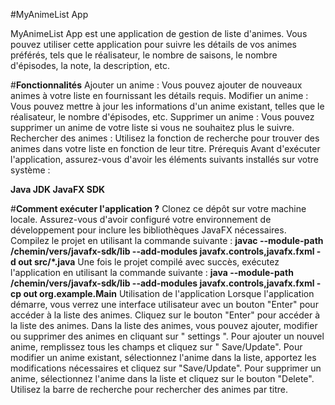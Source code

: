 #MyAnimeList App


MyAnimeList App est une application de gestion de liste d'animes. Vous pouvez utiliser cette application pour suivre les détails de vos animes préférés, tels que le réalisateur, le nombre de saisons, le nombre d'épisodes, la note, la description, etc.

#**Fonctionnalités**
Ajouter un anime : Vous pouvez ajouter de nouveaux animes à votre liste en fournissant les détails requis.
Modifier un anime : Vous pouvez mettre à jour les informations d'un anime existant, telles que le réalisateur, le nombre d'épisodes, etc.
Supprimer un anime : Vous pouvez supprimer un anime de votre liste si vous ne souhaitez plus le suivre.
Rechercher des animes : Utilisez la fonction de recherche pour trouver des animes dans votre liste en fonction de leur titre.
Prérequis
Avant d'exécuter l'application, assurez-vous d'avoir les éléments suivants installés sur votre système :

**Java JDK
JavaFX SDK**

#**Comment exécuter l'application ?** 
Clonez ce dépôt sur votre machine locale.
Assurez-vous d'avoir configuré votre environnement de développement pour inclure les bibliothèques JavaFX nécessaires.
Compilez le projet en utilisant la commande suivante :
**javac --module-path /chemin/vers/javafx-sdk/lib --add-modules javafx.controls,javafx.fxml -d out src/*.java**
Une fois le projet compilé avec succès, exécutez l'application en utilisant la commande suivante :
**java --module-path /chemin/vers/javafx-sdk/lib --add-modules javafx.controls,javafx.fxml -cp out org.example.Main**
Utilisation de l'application
Lorsque l'application démarre, vous verrez une interface utilisateur avec un bouton "Enter" pour accéder à la liste des animes.
Cliquez sur le bouton "Enter" pour accéder à la liste des animes.
Dans la liste des animes, vous pouvez ajouter, modifier ou supprimer des animes en cliquant sur " settings ".
Pour ajouter un nouvel anime, remplissez tous les champs et cliquez sur " Save/Update".
Pour modifier un anime existant, sélectionnez l'anime dans la liste, apportez les modifications nécessaires et cliquez sur "Save/Update".
Pour supprimer un anime, sélectionnez l'anime dans la liste et cliquez sur le bouton "Delete".
Utilisez la barre de recherche pour rechercher des animes par titre.







